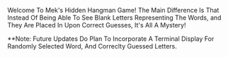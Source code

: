 Welcome To Mek's Hidden Hangman Game! The Main Difference Is That Instead Of Being Able To See Blank Letters Representing The Words, and They Are Placed In Upon Correct Guesses, It's All A Mystery!

**Note: Future Updates Do Plan To Incorporate A Terminal Display For Randomly Selected Word, And Correclty Guessed Letters.
